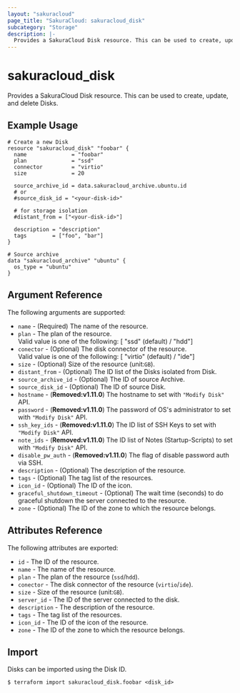 ```yaml
---
layout: "sakuracloud"
page_title: "SakuraCloud: sakuracloud_disk"
subcategory: "Storage"
description: |-
  Provides a SakuraCloud Disk resource. This can be used to create, update, and delete Disks.
---
```


# sakuracloud\_disk

Provides a SakuraCloud Disk resource. This can be used to create, update, and delete Disks.

## Example Usage

```hcl
# Create a new Disk
resource "sakuracloud_disk" "foobar" {
  name              = "foobar"
  plan              = "ssd"
  connector         = "virtio"
  size              = 20
  
  source_archive_id = data.sakuracloud_archive.ubuntu.id
  # or
  #source_disk_id = "<your-disk-id>"

  # for storage isolation
  #distant_from = ["<your-disk-id>"]

  description = "description"
  tags        = ["foo", "bar"]
}

# Source archive
data "sakuracloud_archive" "ubuntu" {
  os_type = "ubuntu"
}
```

## Argument Reference

The following arguments are supported:

* `name` - (Required) The name of the resource.
* `plan` - The plan of the resource.  
Valid value is one of the following: [ "ssd" (default) / "hdd"]
* `conector` - (Optional) The disk connector of the resource.  
Valid value is one of the following: [ "virtio" (default) / "ide"]
* `size` - (Optional) Size of the resource (unit:`GB`).
* `distant_from` - (Optional) The ID list of the Disks isolated from Disk.
* `source_archive_id` - (Optional) The ID of source Archive.
* `source_disk_id` - (Optional) The ID of source Disk.
* `hostname` - (**Removed:v1.11.0**) The hostname to set with `"Modify Disk"` API.
* `password` - (**Removed:v1.11.0**) The password of OS's administrator to set with `"Modify Disk"` API.
* `ssh_key_ids` - (**Removed:v1.11.0**) The ID list of SSH Keys to set with `"Modify Disk"` API.
* `note_ids` - (**Removed:v1.11.0**) The ID list of Notes (Startup-Scripts) to set with `"Modify Disk"` API.
* `disable_pw_auth` - (**Removed:v1.11.0**) The flag of disable password auth via SSH.
* `description` - (Optional) The description of the resource.
* `tags` - (Optional) The tag list of the resources.
* `icon_id` - (Optional) The ID of the icon.
* `graceful_shutdown_timeout` - (Optional) The wait time (seconds) to do graceful shutdown the server connected to the resource.
* `zone` - (Optional) The ID of the zone to which the resource belongs.

## Attributes Reference

The following attributes are exported:

* `id` - The ID of the resource.
* `name` - The name of the resource.
* `plan` - The plan of the resource (`ssd`/`hdd`).
* `conector` - The disk connector of the resource (`virtio`/`ide`).
* `size` - Size of the resource (unit:`GB`).
* `server_id` - The ID of the server connected to the disk.
* `description` - The description of the resource.
* `tags` - The tag list of the resources.
* `icon_id` - The ID of the icon of the resource.
* `zone` - The ID of the zone to which the resource belongs.

## Import

Disks can be imported using the Disk ID.

```
$ terraform import sakuracloud_disk.foobar <disk_id>
```
